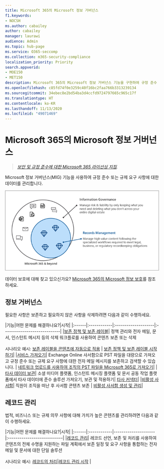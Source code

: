 ```yaml
---
title: Microsoft 365의 Microsoft 정보 거버넌스
f1.keywords:
- NOCSH
ms.author: cabailey
author: cabailey
manager: laurawi
audience: Admin
ms.topic: hub-page
ms.service: O365-seccomp
ms.collection: m365-security-compliance
localization_priority: Priority
search.appverid:
- MOE150
- MET150
description: Microsoft 365의 Microsoft 정보 거버넌스 기능을 구현하여 규정 준수 또는 규제 요구 사항에 대한 데이터를 관리합니다.
ms.openlocfilehash: c85fd74f0e3259c40f16bc2faa766b3313239134
ms.sourcegitcommit: 34ebec8e2bd54ba3d4ccfd9724797665c965c17f
ms.translationtype: HT
ms.contentlocale: ko-KR
ms.lasthandoff: 11/13/2020
ms.locfileid: "49071469"
---
```

# <a name="microsoft-information-governance-in-microsoft-365"></a>Microsoft 365의 Microsoft 정보 거버넌스

>*[보안 및 규정 준수에 대한 Microsoft 365 라이선싱 지침](https://aka.ms/ComplianceSD).*

Microsoft 정보 거버넌스(MIG) 기능을 사용하여 규정 준수 또는 규제 요구 사항에 대한 데이터를 관리합니다.

![데이터 관리 - 정보 거버넌스 및 레코드 관리](../media/information-governance-records-management.png)

데이터 보호에 대해 찾고 있으신가요? [Microsoft 365의 Microsoft 정보 보호](information-protection.md)를 참조하세요.

## <a name="information-governance"></a>정보 거버넌스

필요한 사항은 보존하고 필요하지 않은 사항을 삭제하려면 다음과 같이 수행하세요.
 
|기능|어떤 문제를 해결하나요?|시작|
|:------|:------------|:--------------------|:-----------------------------|
|[보존 정책 및 보존 레이블](retention.md)| 정책 관리와 전자 메일, 문서, 인스턴트 메시지 등의 삭제 워크플로를 사용하여 콘텐츠 보존 또는 삭제 <br /><br />시나리오 예시: [보존 레이블을 콘텐츠에 자동으로 적용](apply-retention-labels-automatically.md) | [보존 정책 및 보존 레이블 시작하기](get-started-with-retention.md)|
|[서비스 가져오기](importing-pst-files-to-office-365.md)| Exchange Online 사서함으로 PST 파일을 대량으로 가져오고 규정 준수 또는 규제 요구 사항에 대한 전자 메일 메시지를 보존하고 검색할 수 있습니다. | [네트워크 업로드를 사용하여 조직의 PST 파일을 Microsoft 365로 가져오기](use-network-upload-to-import-pst-files.md)|
|[타사 데이터 보관](archiving-third-party-data.md)| 소셜 미디어 플랫폼, 인스턴트 메시징 플랫폼 및 문서 공동 작업 플랫폼에서 타사 데이터에 준수 솔루션 가져오기, 보관 및 적용하기| [타사 커넥터](archiving-third-party-data.md#third-party-data-connectors)|
|[비활성 사서함](inactive-mailboxes-in-office-365.md)| 직원이 조직을 떠난 후 사서함 콘텐츠 보존 | [비활성 사서함 생성 및 관리](create-and-manage-inactive-mailboxes.md)|

## <a name="records-management"></a>레코드 관리

법적, 비즈니스 또는 규제 의무 사항에 대해 가치가 높은 콘텐츠를 관리하려면 다음과 같이 수행하세요.

|기능|어떤 문제를 해결하나요?|시작|
|:------|:------------|---------------------|:----------------------------|
|[레코드 관리](records-management.md)| 레코드 선언, 보존 및 처리를 사용하여 콘텐츠의 전체 수명을 지원하는 파일 계획에서 보존 일정 및 요구 사항을 통합하는 전자 메일 및 문서에 대한 단일 솔루션 <br /><br />시나리오 예시: [레코드의 처리](disposition.md#disposition-of-records)|[레코드 관리 시작](get-started-with-records-management.md) |

